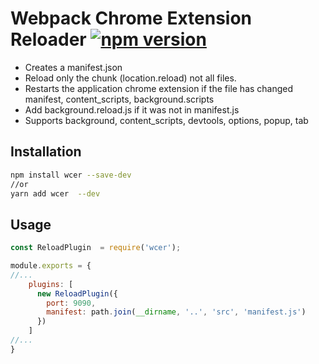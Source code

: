 # Webpack Chrome Extension Reloader [![npm version](https://badge.fury.io/js/wcer.svg)](https://badge.fury.io/js/wcer) 

+ Creates a manifest.json
+ Reload only the chunk (location.reload) not all files.
+ Restarts the application chrome extension if the file has changed manifest, content_scripts, background.scripts
+ Add background.reload.js if it was not in manifest.js
+ Supports background, content_scripts, devtools, options, popup, tab

## Installation

```bash
npm install wcer --save-dev
//or
yarn add wcer  --dev
```
## Usage
```js
const ReloadPlugin  = require('wcer');

module.exports = {
//...
    plugins: [
      new ReloadPlugin({
        port: 9090,
        manifest: path.join(__dirname, '..', 'src', 'manifest.js')
      })
    ] 
//...
}
```